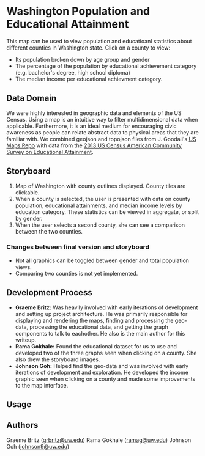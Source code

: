 
# Washington Population and Educational Attainment
This map can be used to view population and educatioanl statistics about different counties in Washington state. Click on a county to view:

  -  Its population broken down by age group and gender
  -  The percentage of the population by educational achievement category (e.g. bachelor's degree, high school diploma)
  -  The median income per educational achievment category.

## Data Domain
We were highly interested in geographic data and elements of the US Census. Using a map is an intuitive way to filter multidimensional data when applicable. Furthermore, it is an ideal medium for encouraging civic awareness as people can relate abstract data to physical areas that they are familiar with. We combined geojson and topojson files from J. Goodall's [US Maps Repo](https://github.com/jgoodall/us-maps) with data from the [2013 US Census American Community Survey on Educational Attainment](http://factfinder.census.gov/faces/tableservices/jsf/pages/productview.xhtml?pid=ACS_13_5YR_S1501&src=pt).


## Storyboard
  1. Map of Washington with county outlines displayed. County tiles are clickable.
  2. When a county is selected, the user is presented with data on county population, educational attainments, and median income levels by education category. These statistics can be viewed in aggregate, or split by gender.
  3. When the user selects a second county, she can see a comparison between the two counties.


### Changes between final version and storyboard
  -  Not all graphics can be toggled between gender and total population views. 
  -  Comparing two counties is not yet implemented.

## Development Process
  - __Graeme Britz:__ Was heavily involved with early iterations of development and setting up project architecture. He was primarily responsible for displaying and rendering the maps, finding and processing the geo-data, processing the educational data, and getting the graph components to talk to eachother. He also is the main author for this writeup.
  - __Rama Gokhale:__ Found the educational dataset for us to use and developed two of the three graphs seen when clicking on a county. She also drew the storyboard images.
  - __Johnson Goh:__ Helped find the geo-data and was involved with early iterations of development and exploration. He developed the income graphic seen when clicking on a county and made some improvements to the map interface.



## Usage


## Authors
Graeme Britz (grbritz@uw.edu)
Rama Gokhale (ramag@uw.edu)
Johnson Goh (johnson9@uw.edu)